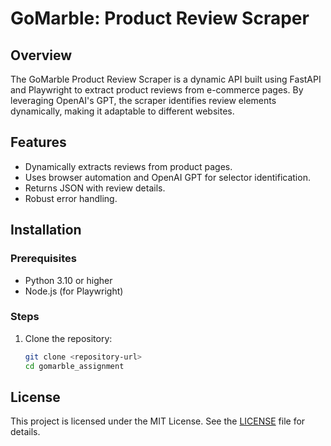 # GoMarble: Product Review Scraper

## Overview
The GoMarble Product Review Scraper is a dynamic API built using FastAPI and Playwright to extract product reviews from e-commerce pages. By leveraging OpenAI's GPT, the scraper identifies review elements dynamically, making it adaptable to different websites.

## Features
- Dynamically extracts reviews from product pages.
- Uses browser automation and OpenAI GPT for selector identification.
- Returns JSON with review details.
- Robust error handling.

## Installation

### Prerequisites
- Python 3.10 or higher
- Node.js (for Playwright)

### Steps
1. Clone the repository:
   ```bash
   git clone <repository-url>
   cd gomarble_assignment
## License
This project is licensed under the MIT License. See the [LICENSE](LICENSE) file for details.
